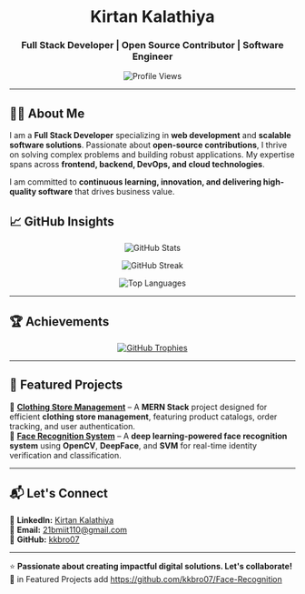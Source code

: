 <h1 align="center">Kirtan Kalathiya</h1>
<h3 align="center">Full Stack Developer | Open Source Contributor | Software Engineer</h3>

<p align="center">
  <img src="https://komarev.com/ghpvc/?username=kkbro07&label=Profile%20Views&color=blue&style=flat" alt="Profile Views" />
</p>

---

## 👨‍💻 About Me  

I am a **Full Stack Developer** specializing in **web development** and **scalable software solutions**. Passionate about **open-source contributions**, I thrive on solving complex problems and building robust applications. My expertise spans across **frontend, backend, DevOps, and cloud technologies**.

I am committed to **continuous learning, innovation, and delivering high-quality software** that drives business value.  

## 📈 GitHub Insights  

<p align="center">
  <img src="https://github-readme-stats.vercel.app/api?username=kkbro07&show_icons=true&theme=graywhite&hide_border=true" alt="GitHub Stats" />
</p>
<p align="center">
  <img src="https://github-readme-streak-stats.herokuapp.com/?user=kkbro07&theme=graywhite&hide_border=true" alt="GitHub Streak" />
</p>
<p align="center">
  <img src="https://github-readme-stats.vercel.app/api/top-langs?username=kkbro07&show_icons=true&layout=compact&theme=graywhite&hide_border=true" alt="Top Languages" />
</p>

---

## 🏆 Achievements  

<p align="center">
  <a href="https://github.com/ryo-ma/github-profile-trophy">
    <img src="https://github-profile-trophy.vercel.app/?username=kkbro07&theme=flat&margin-w=15&margin-h=15" alt="GitHub Trophies" />
  </a>
</p>

---

## 📂 Featured Projects  

🔹 [**Clothing Store Management**](https://github.com/kkbro07/cloth-shop.git) – A **MERN Stack** project designed for efficient **clothing store management**, featuring product catalogs, order tracking, and user authentication.  
🔹 [**Face Recognition System**](https://github.com/kkbro07/Face-Recognition) – A **deep learning-powered face recognition system** using **OpenCV**, **DeepFace**, and **SVM** for real-time identity verification and classification.


---

## 📬 Let's Connect  

📌 **LinkedIn:** [Kirtan Kalathiya](https://www.linkedin.com/in/kirtankalathiya)  
📧 **Email:** [21bmiit110@gmail.com](mailto:21bmiit110@gmail.com)  
🔗 **GitHub:** [kkbro07](https://github.com/kkbro07)  

---

⭐ **Passionate about creating impactful digital solutions. Let's collaborate!** 🚀  in Featured Projects add https://github.com/kkbro07/Face-Recognition 
